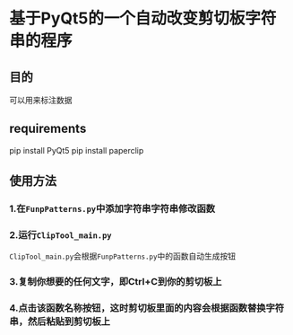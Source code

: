 # 基于PyQt5的一个自动改变剪切板字符串的程序

## 目的
可以用来标注数据

## requirements
pip install PyQt5
pip install paperclip

## 使用方法

### 1.在`FunpPatterns.py`中添加字符串字符串修改函数

### 2.运行`ClipTool_main.py`

`ClipTool_main.py`会根据`FunpPatterns.py`中的函数自动生成按钮

### 3.复制你想要的任何文字，即Ctrl+C到你的剪切板上

### 4.点击该函数名称按钮，这时剪切板里面的内容会根据函数替换字符串，然后粘贴到剪切板上

